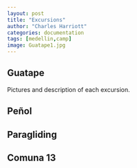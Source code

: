 ```yaml
---
layout: post
title: "Excursions"
author: "Charles Harriott"
categories: documentation
tags: [medellin,camp]
image: Guatape1.jpg
---
```


## Guatape

Pictures and description of each excursion.

## Peñol

## Paragliding

## Comuna 13

